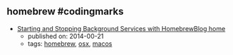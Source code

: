homebrew #codingmarks 
---
* [Starting and Stopping Background Services with HomebrewBlog home](https://robots.thoughtbot.com/starting-and-stopping-background-services-with-homebrew)
    * published on: 2014-00-21
    * tags: [homebrew](../tags/homebrew.md), [osx](../tags/osx.md), [macos](../tags/macos.md)
